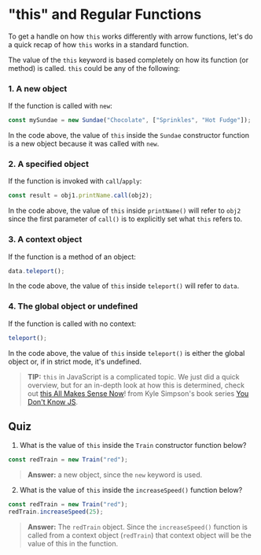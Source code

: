 # "this" and Regular Functions

To get a handle on how `this` works differently with arrow functions, let's do a quick recap of how `this` works in a standard function.

The value of the `this` keyword is based completely on how its function (or method) is called. `this` could be any of the following:

### 1. A new object

If the function is called with `new`:

```js
const mySundae = new Sundae("Chocolate", ["Sprinkles", "Hot Fudge"]);
```

In the code above, the value of `this` inside the `Sundae` constructor function is a new object because it was called with `new`.

### 2. A specified object

If the function is invoked with `call`/`apply`:

```js
const result = obj1.printName.call(obj2);
```

In the code above, the value of `this` inside `printName()` will refer to `obj2` since the first parameter of `call()` is to explicitly set what `this` refers to.

### 3. A context object

If the function is a method of an object:

```js
data.teleport();
```

In the code above, the value of `this` inside `teleport()` will refer to `data`.

### 4. The global object or undefined

If the function is called with no context:

```js
teleport();
```

In the code above, the value of `this` inside `teleport()` is either the global object or, if in strict mode, it's undefined.

> **TIP:** `this` in JavaScript is a complicated topic. We just did a quick overview, but for an in-depth look at how this is determined, check out [this All Makes Sense Now](https://github.com/getify/You-Dont-Know-JS/blob/master/this%20%26%20object%20prototypes/ch2.md)! from Kyle Simpson's book series [You Don't Know JS](https://github.com/getify/You-Dont-Know-JS/blob/master/README.md).

## Quiz

1.  What is the value of `this` inside the `Train` constructor function below?

```js
const redTrain = new Train("red");
```

> **Answer:** a new object, since the `new` keyword is used.

2.  What is the value of `this` inside the `increaseSpeed()` function below?

```js
const redTrain = new Train("red");
redTrain.increaseSpeed(25);
```

> **Answer:** The `redTrain` object. Since the `increaseSpeed()` function is called from a context object (`redTrain`) that context object will be the value of this in the function.
